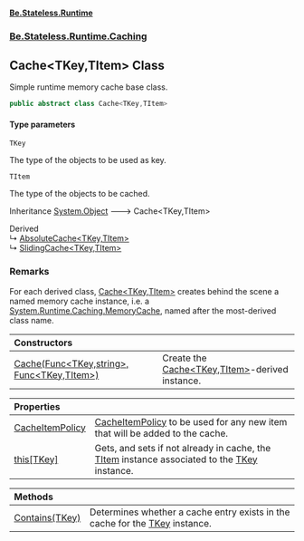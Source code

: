 #### [Be.Stateless.Runtime](README.md 'README')
### [Be.Stateless.Runtime.Caching](Be.Stateless.Runtime.Caching.md 'Be.Stateless.Runtime.Caching')

## Cache<TKey,TItem> Class

Simple runtime memory cache base class.

```csharp
public abstract class Cache<TKey,TItem>
```
#### Type parameters

<a name='Be.Stateless.Runtime.Caching.Cache_TKey,TItem_.TKey'></a>

`TKey`

The type of the objects to be used as key.

<a name='Be.Stateless.Runtime.Caching.Cache_TKey,TItem_.TItem'></a>

`TItem`

The type of the objects to be cached.

Inheritance [System.Object](https://docs.microsoft.com/en-us/dotnet/api/System.Object 'System.Object') &#129106; Cache<TKey,TItem>

Derived  
&#8627; [AbsoluteCache&lt;TKey,TItem&gt;](AbsoluteCache_TKey,TItem_.md 'Be.Stateless.Runtime.Caching.AbsoluteCache<TKey,TItem>')  
&#8627; [SlidingCache&lt;TKey,TItem&gt;](SlidingCache_TKey,TItem_.md 'Be.Stateless.Runtime.Caching.SlidingCache<TKey,TItem>')

### Remarks
For each derived class, [Cache&lt;TKey,TItem&gt;](Cache_TKey,TItem_.md 'Be.Stateless.Runtime.Caching.Cache<TKey,TItem>') creates behind the scene a named memory cache instance, i.e. a
[System.Runtime.Caching.MemoryCache](https://docs.microsoft.com/en-us/dotnet/api/System.Runtime.Caching.MemoryCache 'System.Runtime.Caching.MemoryCache'), named after the most-derived class name.

| Constructors | |
| :--- | :--- |
| [Cache(Func&lt;TKey,string&gt;, Func&lt;TKey,TItem&gt;)](Cache_TKey,TItem_.Cache(Func_TKey,string_,Func_TKey,TItem_).md 'Be.Stateless.Runtime.Caching.Cache<TKey,TItem>.Cache(System.Func<TKey,string>, System.Func<TKey,TItem>)') | Create the [Cache&lt;TKey,TItem&gt;](Cache_TKey,TItem_.md 'Be.Stateless.Runtime.Caching.Cache<TKey,TItem>')-derived instance. |

| Properties | |
| :--- | :--- |
| [CacheItemPolicy](Cache_TKey,TItem_.CacheItemPolicy.md 'Be.Stateless.Runtime.Caching.Cache<TKey,TItem>.CacheItemPolicy') | [CacheItemPolicy](Cache_TKey,TItem_.CacheItemPolicy.md 'Be.Stateless.Runtime.Caching.Cache<TKey,TItem>.CacheItemPolicy') to be used for any new item that will be added to the cache. |
| [this[TKey]](Cache_TKey,TItem_.this[TKey].md 'Be.Stateless.Runtime.Caching.Cache<TKey,TItem>.this[TKey]') | Gets, and sets if not already in cache, the [TItem](Cache_TKey,TItem_.md#Be.Stateless.Runtime.Caching.Cache_TKey,TItem_.TItem 'Be.Stateless.Runtime.Caching.Cache<TKey,TItem>.TItem') instance associated to the [TKey](Cache_TKey,TItem_.md#Be.Stateless.Runtime.Caching.Cache_TKey,TItem_.TKey 'Be.Stateless.Runtime.Caching.Cache<TKey,TItem>.TKey') instance. |

| Methods | |
| :--- | :--- |
| [Contains(TKey)](Cache_TKey,TItem_.Contains(TKey).md 'Be.Stateless.Runtime.Caching.Cache<TKey,TItem>.Contains(TKey)') | Determines whether a cache entry exists in the cache for the [TKey](Cache_TKey,TItem_.md#Be.Stateless.Runtime.Caching.Cache_TKey,TItem_.TKey 'Be.Stateless.Runtime.Caching.Cache<TKey,TItem>.TKey') instance. |
